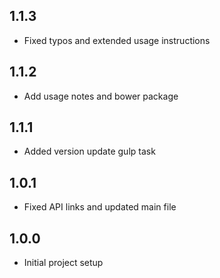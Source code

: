 1.1.3
-----

-	Fixed typos and extended usage instructions

1.1.2
-----

-	Add usage notes and bower package

1.1.1
-----

-	Added version update gulp task

1.0.1
-----

-	Fixed API links and updated main file

1.0.0
-----

-	Initial project setup
